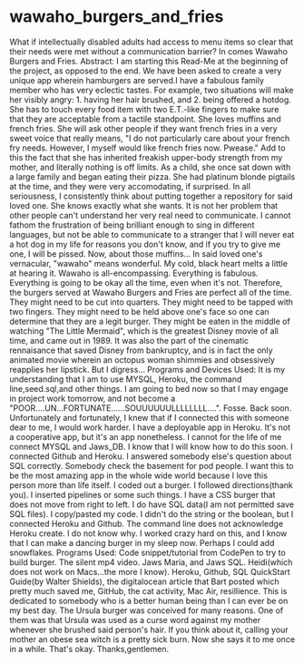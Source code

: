 # wawaho_burgers_and_fries
What if intellectually disabled adults had access to menu items so clear that their needs were met without a communication barrier? In comes Wawaho Burgers and Fries. 
Abstract: I am starting this Read-Me at the beginning of the project, as opposed to the end. We have been asked to create a very unique app wherein hamburgers are served.I have a fabulous family member who has very eclectic tastes. For example, two situations will make her visibly angry: 1. having her hair brushed, and 2. being offered a hotdog. She has to touch every food item with two E.T.-like fingers to make sure that they are acceptable from a tactile standpoint. She loves muffins and french fries. She will ask other people if they want french fries in a very sweet voice that really means, "I do not particularly care about your french fry needs. However, I myself would like french fries now. Pwease." Add to this the fact that she has inherited freakish upper-body strength from my mother, and literally nothing is off limits. As a child, she once sat down with a large family and began eating their pizza. She had platinum blonde pigtails at the time, and they were very accomodating, if surprised. 
In all seriousness, I consistently think about putting together a repository for said loved one. She knows exactly what she wants. It is not her problem that other people can't understand her very real need to communicate. I cannot fathom the frustration of being brilliant enough to sing in different languages, but not be able to communicate to a stranger that I will never eat a hot dog in my life for reasons you don't know, and if you try to give me one, I will be pissed. Now, about those muffins...
In said loved one's vernacular, "wawaho" means wonderful. My cold, black heart melts a little at hearing it. Wawaho is all-encompassing. Everything is fabulous. Everything is going to be okay all the time, even when it's not. Therefore, the burgers served at Wawaho Burgers and Fries are perfect all of the time. They might need to be cut into quarters. They might need to be tapped with two fingers. They might need to be held above one's face so one can determine that they are a legit burger. They might be eaten in the middle of watching "The Little Mermaid", which is the greatest Disney movie of all time, and came out in 1989. It was also the part of the cinematic rennaisance that saved Disney from bankruptcy, and is in fact the only animated movie wherein an octopus woman shimmies and obsessively reapplies her lipstick. But I digress...
Programs and Devices Used: It is my understanding that I am to use MYSQL, Heroku, the command line,seed.sql,and other things. I am going to bed now so that I may engage in project work tomorrow, and not become a "POOR....UN...FORTUNATE......SOUUUUUULLLLLLLL....". Fosse. Back soon.  
Unfortunately and fortunately, I knew that if I connected this with someone dear to me, I would work harder. I have a deployable app in Heroku. It's not a cooperative app, but it's an app nonetheless. I cannot for the life of me connect MYSQL and Jaws_DB. I know that I will know how to do this soon. I connected Github and Heroku. I answered somebody else's question about SQL correctly. Somebody check the basement for pod people. I want this to be the most amazing app in the whole wide world because I love this person more than life itself. I coded out a burger. I followed directions(thank you). I inserted pipelines or some such things. I have a CSS burger that does not move from right to left. I do have SQL data(I am not permitted save SQL files). I copy/pasted my code. I didn't do the string or the boolean, but I connected Heroku and Github. The command line does not acknowledge Heroku create. I do not know why. I worked crazy hard on this, and I know that I can make a dancing burger in my sleep now. Perhaps I could add snowflakes.
Programs Used: Code snippet/tutorial from CodePen to try to build burger. The silent mp4 video. Jaws Maria, and Jaws SQL. Heidi(which does not work on Macs...the more I know). Heroku, Github, SQL QuickStart Guide(by Walter Shields), the digitalocean article that Bart posted which pretty much saved me, GitHub, the cat activity, Mac Air, resillience.
This is dedicated to somebody who is a better human being than I can ever be on my best day. The Ursula burger was conceived for many reasons. One of them was that Ursula was used as a curse word against my mother whenever she brushed said person's hair. If you think about it, calling your mother an obese sea witch is a pretty sick burn. Now she says it to me once in a while. That's okay. Thanks,gentlemen.

